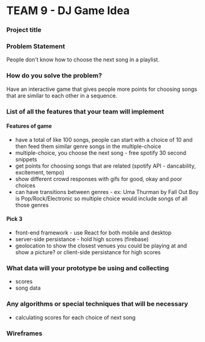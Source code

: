 # TEAM 9 - DJ Game Idea

### Project title

### Problem Statement
People don't know how to choose the next song in a playlist.

### How do you solve the problem?
Have an interactive game that gives people more points for choosing songs that are similar to each other in a sequence.

### List of all the features that your team will implement
#### Features of game
* have a total of like 100 songs, people can start with a choice of 10 and then feed them similar genre songs in the multiple-choice
* multiple-choice, you choose the next song - free spotify 30 second snippets
* get points for choosing songs that are related (spotify API - dancability, excitement, tempo)
* show different crowd responses with gifs for good, okay and poor choices
* can have transitions between genres - ex: Uma Thurman by Fall Out Boy is Pop/Rock/Electronic so multiple choice would include songs of all those genres

#### Pick 3
* front-end framework - use React for both mobile and desktop
* server-side persistance - hold high scores (firebase)
* geolocation to show the closest venues you could be playing at and show a picture? or client-side persistance for high scores

### What data will your prototype be using and collecting
* scores
* song data

### Any algorithms or special techniques that will be necessary
* calculating scores for each choice of next song

### Wireframes